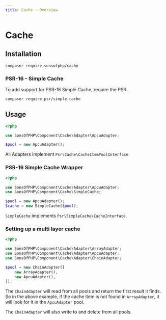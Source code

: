```yaml
---
title: Cache - Overview
---
```


# Cache

## Installation

```shell
composer require sonsofphp/cache
```

### PSR-16 - Simple Cache

To add support for PSR-16 Simple Cache, require the PSR.

```shell
composer require psr/simple-cache
```

## Usage

```php
<?php

use SonsOfPHP\Component\Cache\Adapter\ApcuAdapter;

$pool = new ApcuAdapter();
```

All Adapters implement `Psr\Cache\CacheItemPoolInterface`

### PSR-16 Simple Cache Wrapper

```php
<?php

use SonsOfPHP\Component\Cache\Adapter\ApcuAdapter;
use SonsOfPHP\Component\Cache\SimpleCache;

$pool = new ApcuAdapter();
$cache = new SimpleCache($pool);
```

`SimpleCache` implements `Psr\SimpleCache\CacheInterface`.

### Setting up a multi layer cache

```php
<?php

use SonsOfPHP\Component\Cache\Adapter\ArrayAdapter;
use SonsOfPHP\Component\Cache\Adapter\ApcuAdapter;
use SonsOfPHP\Component\Cache\Adapter\ChainAdapter;

$pool = new ChainAdapter([
    new ArrayAdapter(),
    new ApcuAdapter(),
]);
```

The `ChainAdapter` will read from all pools and return the first result it finds. So in the above example, if the cache item is not found in `ArrayAdapter`, it will look for it in the `ApcuAdapter` pool.

The `ChainAdapter` will also write to and delete from all pools.
